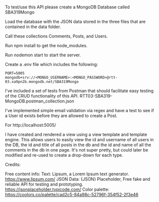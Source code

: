 To test/use this API please create a MongoDB Database called SBA319Mongo

Load the database with the JSON data stored in the three files that are contained in the data folder. 

Call these collections Comments, Posts, and Users.  

Run npm install to get the node_modules.

Run nodemon start to start the server. 

Create a .env file which includes the following:

```
PORT=5005
mongodb+srv://<MONGO_USERNAME>:<MONGO_PASSWORD>@rtt-03.xa9pn2b.mongodb.net/SBA319Mongo
```


I've included a set of tests from Postman that should facilitate easy testing of the CRUD functionality of this API. RTT03-SBA319-MongoDB.postman_collection.json


I've implemented simple email validation via regex and have a test to see if a User id exists before they are allowed to create a Post.

For http://localhost:5005/

I have created and rendered a view using a view template and template engine. This allows users to easily view the id and username of all users in the DB, the id and title of all posts in the db and the id and name of all the comments in the db in one page. It's not super pretty, but could later be modified and re-used to create a drop-down for each type.


Credits:

Free content info:
Text: Lipsum, a Lorem Ipsum text generator. https://www.lipsum.com/
JSON Data: {JSON} Placeholder, Free fake and reliable API for testing and prototyping. https://jsonplaceholder.typicode.com/
Color palette: https://coolors.co/palette/cad2c5-84a98c-52796f-354f52-2f3e46
